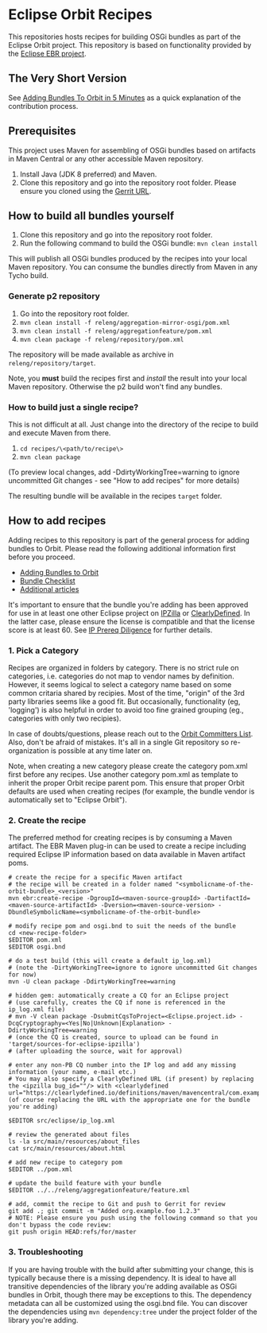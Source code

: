 Eclipse Orbit Recipes
=====================

This repositories hosts recipes for building OSGi bundles as part of the Eclipse Orbit project. This repository is based on functionality provided by the [Eclipse EBR project](https://github.com/eclipse/ebr).


The Very Short Version
----------------------

See [Adding Bundles To Orbit in 5 Minutes](https://wiki.eclipse.org/Orbit/Adding_Bundles_To_Orbit_In_5_Minutes) as a quick explanation of the contribution process.



Prerequisites
-------------

This project uses Maven for assembling of OSGi bundles based on artifacts in Maven Central or
any other accessible Maven repository.

1. Install Java (JDK 8 preferred) and Maven.
2. Clone this repository and go into the repository root folder.
Please ensure you cloned using the [Gerrit URL](https://wiki.eclipse.org/Gerrit#Gerrit_push_URL).



How to build all bundles yourself
---------------------------------

1. Clone this repository and go into the repository root folder.
2. Run the following command to build the OSGi bundle: `mvn clean install`

This will publish all OSGi bundles produced by the recipes into your local Maven repository. You can consume
the bundles directly from Maven in any Tycho build.


### Generate p2 repository

1. Go into the repository root folder.
2. `mvn clean install -f releng/aggregation-mirror-osgi/pom.xml`
2. `mvn clean install -f releng/aggregationfeature/pom.xml`
3. `mvn clean package -f releng/repository/pom.xml`

The repository will be made available as archive in `releng/repository/target`.

Note, you **must** build the recipes first and *install* the result into your local Maven repository. Otherwise
the p2 build won't find any bundles.


### How to build just a single recipe?

This is not difficult at all. Just change into the directory of the recipe to build and execute Maven from there.

1. `cd recipes/\<path/to/recipe\>`
2. `mvn clean package`

(To preview local changes, add -DdirtyWorkingTree=warning to ignore uncommitted Git changes - see "How to add recipes" for more details)

The resulting bundle will be available in the recipes `target` folder.



How to add recipes
------------------

Adding recipes to this repository is part of the general process for adding bundles to Orbit. Please read the
following additional information first before you proceed.

* [Adding Bundles to Orbit](https://wiki.eclipse.org/Orbit/Adding_Bundles_to_Orbit)
* [Bundle Checklist](https://wiki.eclipse.org/Orbit_Bundle_Checklist)
* [Additional articles](https://wiki.eclipse.org/Category:Orbit)

It's important to ensure that the bundle you're adding has been approved for use in at least one other Eclipse project on [IPZilla](https://dev.eclipse.org/ipzilla/query.cgi) or [ClearlyDefined](https://clearlydefined.io/). In the latter case, please ensure the license is compatible and that the license score is at least 60. See [IP Prereq Diligence](https://www.eclipse.org/projects/handbook/#ip-prereq-diligence) for further details.

### 1. Pick a Category

Recipes are organized in folders by category. There is no strict rule on categories, i.e. categories do not map to vendor names by definition.
However, it seems logical to select a category name based on some common critaria shared by recipies. Most of the time, "origin" of the 3rd
party libraries seems like a good fit. But occasionally, functionality (eg, 'logging') is also helpful in order to avoid too fine grained grouping (eg., categories with only two recipies).

In case of doubts/questions, please reach out to the [Orbit Committers List](mailto:orbit-dev@eclipse.org). Also, don't be afraid of mistakes.
It's all in a single Git repository so re-organization is possible at any time later on.

Note, when creating a new category please create the category pom.xml first before any recipes. Use another category pom.xml as template to inherit the proper Orbit recipe parent pom.
This ensure that proper Orbit defaults are used when creating recipes (for example, the bundle vendor is automatically set to "Eclipse Orbit").


### 2. Create the recipe

The preferred method for creating recipes is by consuming a Maven artifact. The EBR Maven plug-in can be used to
create a recipe including required Eclipse IP information based on data available in Maven artifact poms.

    # create the recipe for a specific Maven artifact
    # the recipe will be created in a folder named "<symbolicname-of-the-orbit-bundle>_<version>"
    mvn ebr:create-recipe -DgroupId=<maven-source-groupId> -DartifactId=<maven-source-artifactId> -Dversion=<maven-source-version> -DbundleSymbolicName=<symbolicname-of-the-orbit-bundle>

    # modify recipe pom and osgi.bnd to suit the needs of the bundle
    cd <new-recipe-folder>
    $EDITOR pom.xml
    $EDITOR osgi.bnd

    # do a test build (this will create a default ip_log.xml)
    # (note the -DirtyWorkingTree=ignore to ignore uncommitted Git changes for now)
    mvn -U clean package -DdirtyWorkingTree=warning

    # hidden gem: automatically create a CQ for an Eclipse project
    # (use carefully, creates the CQ if none is referenced in the ip_log.xml file)
    # mvn -V clean package -DsubmitCqsToProject=<Eclipse.project.id> -DcqCryptography=<Yes|No|Unknown|Explanation> -DdirtyWorkingTree=warning
    # (once the CQ is created, source to upload can be found in 'target/sources-for-eclipse-ipzilla')
    # (after uploading the source, wait for approval)

    # enter any non-PB CQ number into the IP log and add any missing information (your name, e-mail etc.)
    # You may also specify a ClearlyDefined URL (if present) by replacing the <ipzilla bug_id=""/> with <clearlydefined url="https://clearlydefined.io/definitions/maven/mavencentral/com.example.group/artifact/x.y.z" (of course replacing the URL with the appropriate one for the bundle you're adding)

    $EDITOR src/eclipse/ip_log.xml

    # review the generated about files
    ls -la src/main/resources/about_files
    cat src/main/resources/about.html

    # add new recipe to category pom
    $EDITOR ../pom.xml

    # update the build feature with your bundle
    $EDITOR ../../releng/aggregationfeature/feature.xml

    # add, commit the recipe to Git and push to Gerrit for review
    git add .; git commit -m "Added org.example.foo 1.2.3"
    # NOTE: Please ensure you push using the following command so that you don't bypass the code review:
    git push origin HEAD:refs/for/master


### 3. Troubleshooting

If you are having trouble with the build after submitting your change, this is typically because there is a missing dependency. It is ideal to have all transitive dependencies of the library you're adding available as OSGi bundles in Orbit, though there may be exceptions to this. The dependency metadata can all be customized using the osgi.bnd file. You can discover the dependencies using `mvn dependency:tree` under the project folder of the library you're adding.
